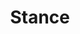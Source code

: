 ---
title: Stance
crosslinks:
- Serendipity
- Volkswagen
- outrun
- funny
- offroad
- carporn
- Honda
- wagon
- volvo
- Corvette
- mazda
- AutoDetailing
- Volvo
- KarmaCourt
- Porsche
- HotWheels
- Shittyopinions
- BMW
- postprocessing
---